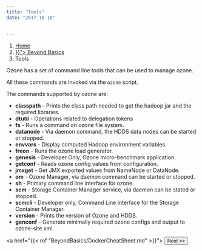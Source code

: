 ```yaml
---
title: "Tools"
date: "2017-10-10"


---
```

<!---
  Licensed to the Apache Software Foundation (ASF) under one or more
  contributor license agreements.  See the NOTICE file distributed with
  this work for additional information regarding copyright ownership.
  The ASF licenses this file to You under the Apache License, Version 2.0
  (the "License"); you may not use this file except in compliance with
  the License.  You may obtain a copy of the License at

      http://www.apache.org/licenses/LICENSE-2.0

  Unless required by applicable law or agreed to in writing, software
  distributed under the License is distributed on an "AS IS" BASIS,
  WITHOUT WARRANTIES OR CONDITIONS OF ANY KIND, either express or implied.
  See the License for the specific language governing permissions and
  limitations under the License.
-->
<nav aria-label="breadcrumb">
  <ol class="breadcrumb">
    <li class="breadcrumb-item"><a href="/">Home</a></li>
     <li class="breadcrumb-item"><a href="{{< ref "BeyondBasics.md" >}}">
        Beyond Basics</a>
    <li class="breadcrumb-item active" aria-current="page">Tools
    </li>
  </ol>
</nav>
Ozone has a set of command line tools that can be used to manage ozone.

All these commands are invoked via the ```ozone``` script.

The commands supported by ozone are:

   * **classpath** - Prints the class path needed to get the hadoop jar and the
    required libraries.
   * **dtutil**    - Operations related to delegation tokens
   * **fs** - Runs a command on ozone file system.
   * **datanode** - Via daemon command, the HDDS data nodes can be started or
   stopped.
   * **envvars** - Display computed Hadoop environment variables.
   * **freon** -  Runs the ozone load generator.
   * **genesis**  - Developer Only, Ozone micro-benchmark application.
   * **getconf** -  Reads ozone config values from configuration.
   * **jmxget**  - Get JMX exported values from NameNode or DataNode.
   * **om** -   Ozone Manager, via daemon command can be started or stopped.
   * **sh** -  Primary command line interface for ozone.
   * **scm** -  Storage Container Manager service, via daemon can be
   stated or stopped.
   * **scmcli** -  Developer only, Command Line Interface for the Storage
   Container Manager.
   * **version** - Prints the version of Ozone and HDDS.
   * **genconf** -  Generate minimally required ozone configs and output to
   ozone-site.xml.



<a href="{{< ref "BeyondBasics/DockerCheatSheet.md" >}}"> <button type="button"
class="btn  btn-success btn-lg">Next >></button>